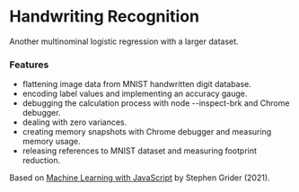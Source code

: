 # Handwriting Recognition

Another multinominal logistic regression with a larger dataset.

### Features

- flattening image data from MNIST handwritten digit database.
- encoding label values and implementing an accuracy gauge.
- debugging the calculation process with node --inspect-brk and Chrome debugger.
- dealing with zero variances.
- creating memory snapshots with Chrome debugger and measuring memory usage.
- releasing references to MNIST dataset and measuring footprint reduction.

Based on [Machine Learning with JavaScript](https://www.udemy.com/course/machine-learning-with-javascript/) by Stephen Grider (2021).
